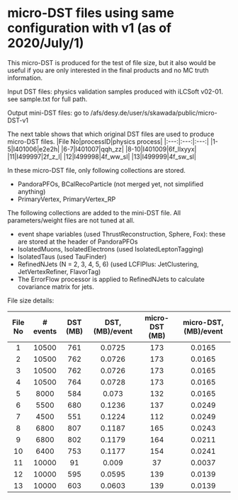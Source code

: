 # micro-DST files using same configuration with v1 (as of 2020/July/1)

This micro-DST is produced for the test of file size, but it also would be useful if you are only interested in the final products and no MC truth information.

Input DST files: physics validation samples produced with iLCSoft v02-01. see sample.txt for full path.

Output mini-DST files: go to /afs/desy.de/user/s/skawada/public/micro-DST-v1

The next table shows that which original DST files are used to produce micro-DST files.
|File No|processID|physics process|
|:---:|:---:|:---:|
|1-5|I401006|e2e2h|
|6-7|I401007|qqh_zz|
|8-10|I401009|6f_llxyyx|
|11|I499997|2f_z_l|
|12|I499998|4f_ww_sl|
|13|I499999|4f_sw_sl|

In these micro-DST file, only following collections are stored.
- PandoraPFOs, BCalRecoParticle (not merged yet, not simplified anything)
- PrimaryVertex, PrimaryVertex_RP

The following collections are added to the mini-DST file. All parameters/weight files are not tuned at all.
- event shape variables (used ThrustReconstruction, Sphere, Fox): these are stored at the header of PandoraPFOs
- IsolatedMuons, IsolatedElectrons (used IsolatedLeptonTagging)
- IsolatedTaus (used TauFinder)
- RefinedNJets (N = 2, 3, 4, 5, 6) (used LCFIPlus: JetClustering, JetVertexRefiner, FlavorTag)
- The ErrorFlow processor is applied to RefinedNJets to calculate covariance matrix for jets.

File size details:

|File No|# events|DST (MB)|DST, (MB)/event|micro-DST (MB)|micro-DST, (MB)/event|
|:---:|:---:|:---:|:---:|:---:|:---:|
|1|10500|761|0.0725|173|0.0165|
|2|10500|762|0.0726|173|0.0165|
|3|10500|762|0.0726|173|0.0165|
|4|10500|764|0.0728|173|0.0165|
|5|8000|584|0.073|132|0.0165|
|6|5500|680|0.1236|137|0.0249|
|7|4500|551|0.1224|112|0.0249|
|8|6800|807|0.1187|165|0.0243|
|9|6800|802|0.1179|164|0.0211|
|10|6400|753|0.1177|154|0.0241|
|11|10000|91|0.009|37|0.0037|
|12|10000|595|0.0595|139|0.0139|
|13|10000|603|0.0603|139|0.0139|
